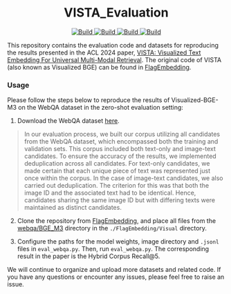 <h1 align="center">VISTA_Evaluation</h1>
<p align="center">
    <a href="https://arxiv.org/abs/2406.04292">
            <img alt="Build" src="http://img.shields.io/badge/cs.CV-arXiv%3A2406.04292-B31B1B.svg">
    </a>
    <a href="https://github.com/FlagOpen/FlagEmbedding/tree/master/FlagEmbedding/visual">
        <img alt="Build" src="https://img.shields.io/badge/Github-VISTA Code-blue">
    </a>
    <a href="https://huggingface.co/BAAI/bge-visualized">
        <img alt="Build" src="https://img.shields.io/badge/🤗 Model-VISTA Model-yellow">
    </a>
    <a href="https://huggingface.co/datasets/JUNJIE99/VISTA_S2">
        <img alt="Build" src="https://img.shields.io/badge/🤗 Dataset-VISTA_S2 Dataset-yellow">
    </a>
</p>

This repository contains the evaluation code and datasets for reproducing the results presented in the ACL 2024 paper, [VISTA: Visualized Text Embedding For Universal Multi-Modal Retrieval](https://arxiv.org/abs/2406.04292). The original code of VISTA (also known as Visualized BGE) can be found in [FlagEmbedding](https://github.com/FlagOpen/FlagEmbedding/tree/master/FlagEmbedding/visual).

### Usage

Please follow the steps below to reproduce the results of Visualized-BGE-M3 on the WebQA dataset in the zero-shot evaluation setting:

1. Download the WebQA dataset [here](https://huggingface.co/datasets/JUNJIE99/VISTA_Evaluation).
> In our evaluation process, we built our corpus utilizing all candidates from the WebQA dataset, which encompassed both the training and validation sets. This corpus included both text-only and image-text candidates. To ensure the accuracy of the results, we implemented deduplication across all candidates. For text-only candidates, we made certain that each unique piece of text was represented just once within the corpus. In the case of image-text candidates, we also carried out deduplication. The criterion for this was that both the image ID and the associated text had to be identical. Hence, candidates sharing the same image ID but with differing texts were maintained as distinct candidates.

2. Clone the repository from [FlagEmbedding](https://github.com/FlagOpen/FlagEmbedding), and place all files from the [webqa/BGE_M3](https://github.com/JUNJIE99/VISTA_Evaluation/tree/main/webqa/BGE-M3) directory in the ```./FlagEmbedding/Visual``` directory.

3. Configure the paths for the model weights, image directory and ```.jsonl``` files in ```eval_webqa.py```. Then, run ```eval_webqa.py```. The corresponding result in the paper is the Hybrid Corpus Recall@5.

We will continue to organize and upload more datasets and related code. If you have any questions or encounter any issues, please feel free to raise an issue.
